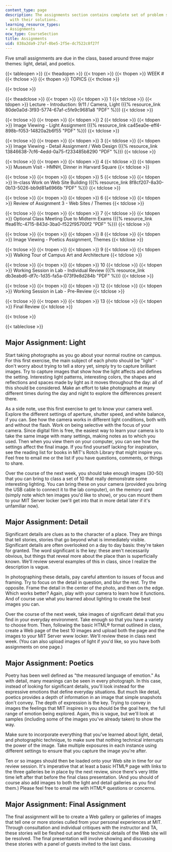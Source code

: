 ```yaml
---
content_type: page
description: The assignments section contains complete set of problem statements along
  with their solutions.
learning_resource_types:
- Assignments
ocw_type: CourseSection
title: Assignments
uid: 838a2da9-27af-0be5-2f5e-dc7522c8f27f
---
```


Five small assignments are due in the class, based around three major themes: light, detail, and poetics.

{{< tableopen >}}
{{< theadopen >}}
{{< tropen >}}
{{< thopen >}}
WEEK #
{{< thclose >}}
{{< thopen >}}
TOPICS
{{< thclose >}}

{{< trclose >}}

{{< theadclose >}}
{{< tropen >}}
{{< tdopen >}}
1
{{< tdclose >}}
{{< tdopen >}}
Lecture - Introduction: 9/11 / Camera, Light ({{% resource_link 80de0a0d-3f93-5774-67af-c5fe9c9681a8 "PDF" %}})
{{< tdclose >}}

{{< trclose >}}
{{< tropen >}}
{{< tdopen >}}
2
{{< tdclose >}}
{{< tdopen >}}
Image Viewing - Light Assignment ({{% resource_link ca45ea0e-eff4-898b-f053-14820a2b6f55 "PDF" %}})
{{< tdclose >}}

{{< trclose >}}
{{< tropen >}}
{{< tdopen >}}
3
{{< tdclose >}}
{{< tdopen >}}
Image Viewing - Detail Assignment / Web Design ({{% resource_link 13846638-7cf6-4edd-0a75-f233485b8290 "PDF" %}})
{{< tdclose >}}

{{< trclose >}}
{{< tropen >}}
{{< tdopen >}}
4
{{< tdclose >}}
{{< tdopen >}}
Museum Visit - HMNH, Dinner in Harvard Square
{{< tdclose >}}

{{< trclose >}}
{{< tropen >}}
{{< tdopen >}}
5
{{< tdclose >}}
{{< tdopen >}}
In-class Work on Web Site Building ({{% resource_link 8f8cf207-8a30-0b13-5026-bb9d81a6966b "PDF" %}})
{{< tdclose >}}

{{< trclose >}}
{{< tropen >}}
{{< tdopen >}}
6
{{< tdclose >}}
{{< tdopen >}}
Review of Assignment 3 - Web Sites / Themes
{{< tdclose >}}

{{< trclose >}}
{{< tropen >}}
{{< tdopen >}}
7
{{< tdclose >}}
{{< tdopen >}}
Optional Class Meeting Due to Midterm Exams ({{% resource_link ffea61fc-4715-843d-3ba0-f522f95700f2 "PDF" %}})
{{< tdclose >}}

{{< trclose >}}
{{< tropen >}}
{{< tdopen >}}
8
{{< tdclose >}}
{{< tdopen >}}
Image Viewing - Poetics Assignment, Themes
{{< tdclose >}}

{{< trclose >}}
{{< tropen >}}
{{< tdopen >}}
9
{{< tdclose >}}
{{< tdopen >}}
Walking Tour of Campus Art and Architecture
{{< tdclose >}}

{{< trclose >}}
{{< tropen >}}
{{< tdopen >}}
10
{{< tdclose >}}
{{< tdopen >}}
Working Session in Lab - Individual Review ({{% resource_link db3eabd6-df7c-1d35-fa5a-073f9e8d284b "PDF" %}})
{{< tdclose >}}

{{< trclose >}}
{{< tropen >}}
{{< tdopen >}}
12
{{< tdclose >}}
{{< tdopen >}}
Working Session in Lab - Pre-Review
{{< tdclose >}}

{{< trclose >}}
{{< tropen >}}
{{< tdopen >}}
13
{{< tdclose >}}
{{< tdopen >}}
Final Review
{{< tdclose >}}

{{< trclose >}}

{{< tableclose >}}

Major Assignment: Light
-----------------------

Start taking photographs as you go about your normal routine on campus. For this first exercise, the main subject of each photo should be "light" - don't worry about trying to tell a story yet, simply try to capture brilliant images. Try to capture images that show how the light affects and defines the setting. Interesting light patterns, interesting colors, the shapes and reflections and spaces made by light as it moves throughout the day: all of this should be considered. Make an effort to take photographs at many different times during the day and night to explore the differences present there.

As a side note, use this first exercise to get to know your camera well. Explore the different settings of aperture, shutter speed, and white balance, if you can. See how the camera works in different light conditions, both with and without the flash. Work on being selective with the focus of your camera. Since digital film is free, the easiest way to learn your camera is to take the same image with many settings, making notes as to which you used. Then when you view them on your computer, you can see how the settings affect the final image. If you find yourself lacking for inspiration, see the reading list for books in MIT's Rotch Library that might inspire you. Feel free to email me or the list if you have questions, comments, or things to share.

Over the course of the next week, you should take enough images (30-50) that you can bring to class a set of 10 that really demonstrate some interesting lighting. You can bring these on your camera (provided you bring the USB cable to connect it to the lab computer), on the memory card (simply note which ten images you'd like to show), or you can mount them to your MIT Server locker (we'll get into that in more detail later if it's unfamiliar now).

Major Assignment: Detail
------------------------

Significant details are clues as to the character of a place. They are things that tell stories, stories that go beyond what is immediately visible. Significant details are often overlooked on a day to day basis: they're taken for granted. The word significant is the key: these aren't necessarily obvious, but things that reveal more about the place than is superficially known. We'll review several examples of this in class, since I realize the description is vague.

In photographing these details, pay careful attention to issues of focus and framing. Try to focus on the detail in question, and blur the rest. Try the opposite. Frame the detail in the center of the photo, and then on the edge. Which works better? Again, play with your camera to learn how it functions. And of course use what you learned about lighting to create the best images you can.

Over the course of the next week, take images of significant detail that you find in your everyday environment. Take enough so that you have a variety to choose from. Then, following the basic HTML® format outlined in class, create a Web page of the best 10 images and upload both the page and the images to your MIT Server www locker. We'll review these in class next week. (You can also upload images of light if you'd like, so you have both assignments on one page.)

Major Assignment: Poetics
-------------------------

Poetry has been well defined as "the measured language of emotion." As with detail, many meanings can be seen in every photograph. In this case, instead of looking for significant details, you'll look instead for the expressive emotions that define everyday situations. But much like detail, poetics provides a depth of information in an image that simple snapshots don't convey. The depth of expression is the key. Trying to convey in images the feelings that MIT inspires in you should be the goal here, the full range of emotion being explored. Again, this is vague, but we'll look at samples (including some of the images you've already taken) to show the way.

Make sure to incorporate everything that you've learned about light, detail, and photographic technique, to make sure that nothing technical interrupts the power of the image. Take multiple exposures in each instance using different settings to ensure that you capture the image you're after.

Ten or so images should then be loaded onto your Web site in time for our review session. It's imperative that at least a basic HTML® page with links to the three galleries be in place by the next review, since there's very little time left after that before the final class presentation. (And you should of course also add images to both the light and detail galleries as you find them.) Please feel free to email me with HTML® questions or concerns.

Major Assignment: Final Assignment
----------------------------------

The final assignment will be to create a Web gallery or galleries of images that tell one or more stories culled from your personal experiences at MIT. Through consultation and individual critiques with the instructor and TA, these stories will be fleshed out and the technical details of the Web site will be resolved. The final presentation will involve showing and discussing these stories with a panel of guests invited to the last class.